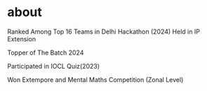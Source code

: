 # about
Ranked Among Top 16 Teams in Delhi Hackathon (2024) Held in IP Extension 

Topper of The Batch 2024 

Participated in IOCL Quiz(2023)

Won Extempore and Mental Maths Competition (Zonal Level)
